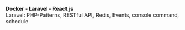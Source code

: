 <b>Docker - Laravel - React.js</b><br>
Laravel: PHP-Patterns, RESTful API, Redis, Events, console command, schedule
